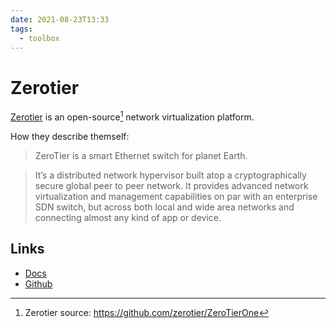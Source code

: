 ```yaml
---
date: 2021-08-23T13:33
tags:
  - toolbox
---
```


# Zerotier
[Zerotier](https://www.zerotier.com/) is an open-source[^source] network virtualization platform.

How they describe themself:
> ZeroTier is a smart Ethernet switch for planet Earth.

> It’s a distributed network hypervisor built atop a cryptographically secure global peer to peer network. It provides advanced network virtualization and management capabilities on par with an enterprise SDN switch, but across both local and wide area networks and connecting almost any kind of app or device.

## Links
- [Docs](https://docs.zerotier.com/)
- [Github](https://github.com/zerotier/)

[^source]: Zerotier source: https://github.com/zerotier/ZeroTierOne
